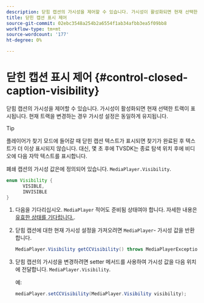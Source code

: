 ```yaml
---
description: 닫힘 캡션의 가시성을 제어할 수 있습니다. 가시성이 활성화되면 현재 선택한 트랙이 표시됩니다. 현재 트랙을 변경하는 경우 가시성 설정은 동일하게 유지됩니다.
title: 닫힌 캡션 표시 제어
source-git-commit: 02ebc3548a254b2a6554f1ab34afbb3ea5f09bb8
workflow-type: tm+mt
source-wordcount: '177'
ht-degree: 0%

---
```


# 닫힌 캡션 표시 제어 {#control-closed-caption-visibility}

닫힘 캡션의 가시성을 제어할 수 있습니다. 가시성이 활성화되면 현재 선택한 트랙이 표시됩니다. 현재 트랙을 변경하는 경우 가시성 설정은 동일하게 유지됩니다.

>[!TIP]
>
>플레이어가 찾기 모드에 들어갈 때 닫힌 캡션 텍스트가 표시되면 찾기가 완료된 후 텍스트가 더 이상 표시되지 않습니다. 대신, 몇 초 후에 TVSDK는 종료 탐색 위치 후에 비디오에 다음 자막 텍스트를 표시합니다.
>
>폐쇄 캡션의 가시성 값은에 정의되어 있습니다. `MediaPlayer.Visibility`.
>
>```java
>enum Visibility {  
>       VISIBLE,  
>       INVISIBLE 
>}
>```
>

1. 다음을 기다리십시오. `MediaPlayer` 적어도 준비됨 상태여야 합니다. 자세한 내용은 [유효한 상태를 기다립니다.](../../../../tvsdk-3x-android-prog/android-3x-content-playback-options-android2/ui-configure/android-3x-ui-state-prepared-wait-for.md).

1. 닫힘 캡션에 대한 현재 가시성 설정을 가져오려면 `MediaPlayer`- 가시성 값을 반환합니다.

   ```java
   MediaPlayer.Visibility getCCVisibility() throws MediaPlayerException;
   ```

1. 닫힘 캡션의 가시성을 변경하려면 setter 메서드를 사용하여 가시성 값을 다음 위치에 전달합니다. `MediaPlayer.Visibility`.

   예:

   ```java
   mediaPlayer.setCCVisibility(MediaPlayer.Visibility visibility);
   ```
